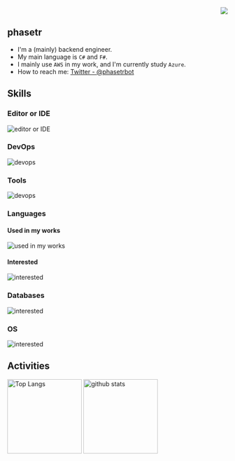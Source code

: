 <div align="right">
  <img src="https://komarev.com/ghpvc/?username=phasetr" />
</div>

## phasetr

- I'm a (mainly) backend engineer.
- My main language is `C#` and `F#`.
- I mainly use `AWS` in my work,
  and I'm currently study `Azure`.
- How to reach me: [Twitter - @phasetrbot](https://twitter.com/username)

<!-- アイコンの選択肢一覧：
https://arc.net/l/quote/zizyykfh -->
## Skills

### Editor or IDE

<img alt="editor or IDE" src="https://skillicons.dev/icons?theme=dark&perline=7&i=emacs,idea,rider,vscode" />

### DevOps

<img alt="devops" src="https://skillicons.dev/icons?theme=dark&perline=7&i=aws,azure,githubactions" />

### Tools

<img alt="devops" src="https://skillicons.dev/icons?theme=dark&perline=7&i=github,docker,figma,xd" />

### Languages

#### Used in my works

<img alt="used in my works" src="https://skillicons.dev/icons?theme=dark&perline=7&i=html,css,js,ts,react,cs,dotnet,haskell,python,latex,php,laravel,scala,java,c,bash,bootstrap" />

#### Interested

<img alt="interested" src="https://skillicons.dev/icons?theme=dark&perline=7&i=rust,lisp" />

### Databases

<img alt="interested" src="https://skillicons.dev/icons?theme=dark&perline=7&i=mysql,postgres" />

### OS

<img alt="interested" src="https://skillicons.dev/icons?theme=dark&perline=7&i=windows,apple,raspberrypi" />

## Activities

<div align="left">
  <img alt="Top Langs" height="170px" src="https://github-readme-stats.vercel.app/api?username=phasetr&theme=vue-dark&layout=compact" />
  <img alt="github stats" height="170px" src="https://github-readme-stats.vercel.app/api/top-langs/?username=phasetr&theme=vue-dark&layout=compact" />
</div>
